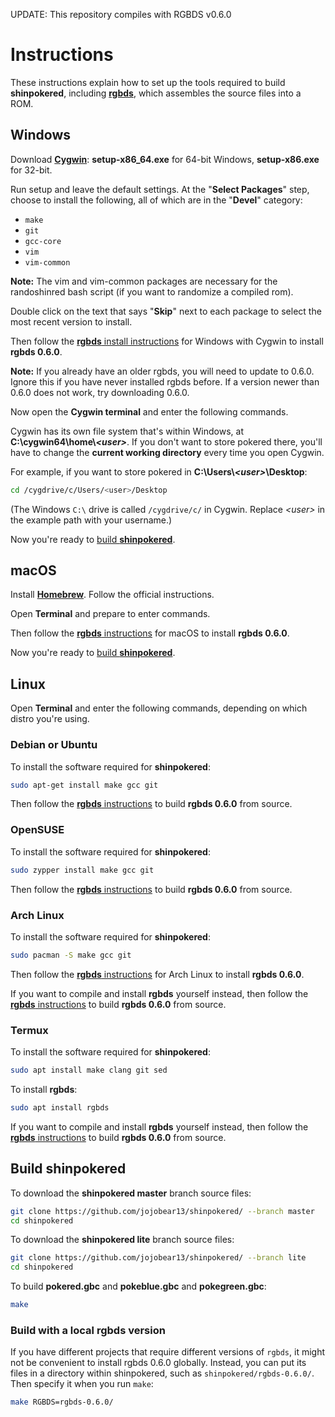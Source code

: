 UPDATE: This repository compiles with RGBDS v0.6.0

# Instructions

These instructions explain how to set up the tools required to build **shinpokered**, including [**rgbds**](https://github.com/gbdev/rgbds), which assembles the source files into a ROM.

## Windows

Download [**Cygwin**](http://cygwin.com/install.html): **setup-x86_64.exe** for 64-bit Windows, **setup-x86.exe** for 32-bit.

Run setup and leave the default settings. At the "**Select Packages**" step, choose to install the following, all of which are in the "**Devel**" category:

- `make`
- `git`
- `gcc-core`
- `vim`
- `vim-common`

**Note:** The vim and vim-common packages are necessary for the randoshinred bash script (if you want to randomize a compiled rom).

Double click on the text that says "**Skip**" next to each package to select the most recent version to install.

Then follow the [**rgbds** install instructions](https://rgbds.gbdev.io/install/windows) for Windows with Cygwin to install **rgbds 0.6.0**.

**Note:** If you already have an older rgbds, you will need to update to 0.6.0. Ignore this if you have never installed rgbds before. If a version newer than 0.6.0 does not work, try downloading 0.6.0.

Now open the **Cygwin terminal** and enter the following commands.

Cygwin has its own file system that's within Windows, at **C:\cygwin64\home\\*\<user>***. If you don't want to store pokered there, you'll have to change the **current working directory** every time you open Cygwin.

For example, if you want to store pokered in **C:\Users\\*\<user>*\Desktop**:

```bash
cd /cygdrive/c/Users/<user>/Desktop
```

(The Windows `C:\` drive is called `/cygdrive/c/` in Cygwin. Replace *\<user>* in the example path with your username.)

Now you're ready to [build **shinpokered**](#build-shinpokered).



## macOS

Install [**Homebrew**](https://brew.sh/). Follow the official instructions.

Open **Terminal** and prepare to enter commands.

Then follow the [**rgbds** instructions](https://rgbds.gbdev.io/install/macos) for macOS to install **rgbds 0.6.0**.

Now you're ready to [build **shinpokered**](#build-shinpokered).



## Linux

Open **Terminal** and enter the following commands, depending on which distro you're using.

### Debian or Ubuntu

To install the software required for **shinpokered**:

```bash
sudo apt-get install make gcc git
```

Then follow the [**rgbds** instructions](https://rgbds.gbdev.io/install/source) to build **rgbds 0.6.0** from source.

### OpenSUSE

To install the software required for **shinpokered**:

```bash
sudo zypper install make gcc git
```

Then follow the [**rgbds** instructions](https://rgbds.gbdev.io/install/source) to build **rgbds 0.6.0** from source.

### Arch Linux

To install the software required for **shinpokered**:

```bash
sudo pacman -S make gcc git
```

Then follow the [**rgbds** instructions](https://rgbds.gbdev.io/install/arch) for Arch Linux to install **rgbds 0.6.0**.

If you want to compile and install **rgbds** yourself instead, then follow the [**rgbds** instructions](https://rgbds.gbdev.io/install/source) to build **rgbds 0.6.0** from source.

### Termux

To install the software required for **shinpokered**:

```bash
sudo apt install make clang git sed
```

To install **rgbds**:

```bash
sudo apt install rgbds
```

If you want to compile and install **rgbds** yourself instead, then follow the [**rgbds** instructions](https://rgbds.gbdev.io/install/source) to build **rgbds 0.6.0** from source.



## Build shinpokered

To download the **shinpokered master** branch source files:

```bash
git clone https://github.com/jojobear13/shinpokered/ --branch master
cd shinpokered
```
To download the **shinpokered lite** branch source files:

```bash
git clone https://github.com/jojobear13/shinpokered/ --branch lite
cd shinpokered
```

To build **pokered.gbc** and **pokeblue.gbc** and **pokegreen.gbc**:

```bash
make
```

### Build with a local rgbds version

If you have different projects that require different versions of `rgbds`, it might not be convenient to install rgbds 0.6.0 globally. Instead, you can put its files in a directory within shinpokered, such as `shinpokered/rgbds-0.6.0/`. Then specify it when you run `make`:

```bash
make RGBDS=rgbds-0.6.0/
```